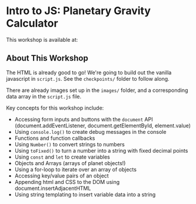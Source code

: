 # Intro to JS: Planetary Gravity Calculator
This workshop is available at: 

## About This Workshop
The HTML is already good to go! We're going to build out the
vanilla javascript in `script.js`. See the `checkpoints/` folder
to follow along.

There are already images set up in the `images/` folder, and a
corresponding data array in the `script.js` file.

Key concepts for this workshop include:
   - Accessing form inputs and buttons with the `document` API 
      (document.addEventListener, document.getElementById, element.value)
   - Using `console.log()` to create debug messages in the console
   - Functions and function callbacks
   - Using `Number()` to convert strings to numbers
   - Using `toFixed()` to turn a number into a string with fixed decimal points
   - Using `const` and `let` to create variables
   - Objects and Arrays (arrays of planet objects!)
   - Using a for-loop to iterate over an array of objects
   - Accessing key/value pairs of an object
   - Appending html and CSS to the DOM using document.insertAdjacentHTML
   - Using string templating to insert variable data into a string